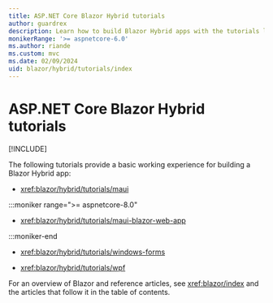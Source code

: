 ```yaml
---
title: ASP.NET Core Blazor Hybrid tutorials
author: guardrex
description: Learn how to build Blazor Hybrid apps with the tutorials listed in this article.
monikerRange: '>= aspnetcore-6.0'
ms.author: riande
ms.custom: mvc
ms.date: 02/09/2024
uid: blazor/hybrid/tutorials/index
---
```

# ASP.NET Core Blazor Hybrid tutorials

[!INCLUDE[](~/includes/not-latest-version.md)]

The following tutorials provide a basic working experience for building a Blazor Hybrid app:

* <xref:blazor/hybrid/tutorials/maui>

:::moniker range=">= aspnetcore-8.0"

* <xref:blazor/hybrid/tutorials/maui-blazor-web-app>

:::moniker-end

* <xref:blazor/hybrid/tutorials/windows-forms>

* <xref:blazor/hybrid/tutorials/wpf>

For an overview of Blazor and reference articles, see <xref:blazor/index> and the articles that follow it in the table of contents.
